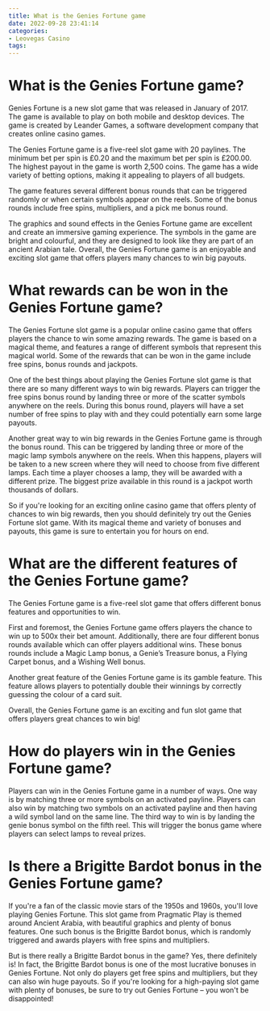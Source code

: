 ```yaml
---
title: What is the Genies Fortune game
date: 2022-09-28 23:41:14
categories:
- Leovegas Casino
tags:
---
```



#  What is the Genies Fortune game?

Genies Fortune is a new slot game that was released in January of 2017. The game is available to play on both mobile and desktop devices. The game is created by Leander Games, a software development company that creates online casino games.

The Genies Fortune game is a five-reel slot game with 20 paylines. The minimum bet per spin is £0.20 and the maximum bet per spin is £200.00. The highest payout in the game is worth 2,500 coins. The game has a wide variety of betting options, making it appealing to players of all budgets.

The game features several different bonus rounds that can be triggered randomly or when certain symbols appear on the reels. Some of the bonus rounds include free spins, multipliers, and a pick me bonus round.

The graphics and sound effects in the Genies Fortune game are excellent and create an immersive gaming experience. The symbols in the game are bright and colourful, and they are designed to look like they are part of an ancient Arabian tale. Overall, the Genies Fortune game is an enjoyable and exciting slot game that offers players many chances to win big payouts.

#  What rewards can be won in the Genies Fortune game?

The Genies Fortune slot game is a popular online casino game that offers players the chance to win some amazing rewards. The game is based on a magical theme, and features a range of different symbols that represent this magical world. Some of the rewards that can be won in the game include free spins, bonus rounds and jackpots.

One of the best things about playing the Genies Fortune slot game is that there are so many different ways to win big rewards. Players can trigger the free spins bonus round by landing three or more of the scatter symbols anywhere on the reels. During this bonus round, players will have a set number of free spins to play with and they could potentially earn some large payouts.

Another great way to win big rewards in the Genies Fortune game is through the bonus round. This can be triggered by landing three or more of the magic lamp symbols anywhere on the reels. When this happens, players will be taken to a new screen where they will need to choose from five different lamps. Each time a player chooses a lamp, they will be awarded with a different prize. The biggest prize available in this round is a jackpot worth thousands of dollars.

So if you're looking for an exciting online casino game that offers plenty of chances to win big rewards, then you should definitely try out the Genies Fortune slot game. With its magical theme and variety of bonuses and payouts, this game is sure to entertain you for hours on end.

#  What are the different features of the Genies Fortune game?

The Genies Fortune game is a five-reel slot game that offers different bonus features and opportunities to win.

First and foremost, the Genies Fortune game offers players the chance to win up to 500x their bet amount. Additionally, there are four different bonus rounds available which can offer players additional wins. These bonus rounds include a Magic Lamp bonus, a Genie’s Treasure bonus, a Flying Carpet bonus, and a Wishing Well bonus.

Another great feature of the Genies Fortune game is its gamble feature. This feature allows players to potentially double their winnings by correctly guessing the colour of a card suit.

Overall, the Genies Fortune game is an exciting and fun slot game that offers players great chances to win big!

#  How do players win in the Genies Fortune game?

Players can win in the Genies Fortune game in a number of ways. One way is by matching three or more symbols on an activated payline. Players can also win by matching two symbols on an activated payline and then having a wild symbol land on the same line. The third way to win is by landing the genie bonus symbol on the fifth reel. This will trigger the bonus game where players can select lamps to reveal prizes.

#  Is there a Brigitte Bardot bonus in the Genies Fortune game?

If you're a fan of the classic movie stars of the 1950s and 1960s, you'll love playing Genies Fortune. This slot game from Pragmatic Play is themed around Ancient Arabia, with beautiful graphics and plenty of bonus features. One such bonus is the Brigitte Bardot bonus, which is randomly triggered and awards players with free spins and multipliers.



But is there really a Brigitte Bardot bonus in the game? Yes, there definitely is! In fact, the Brigitte Bardot bonus is one of the most lucrative bonuses in Genies Fortune. Not only do players get free spins and multipliers, but they can also win huge payouts. So if you're looking for a high-paying slot game with plenty of bonuses, be sure to try out Genies Fortune – you won't be disappointed!